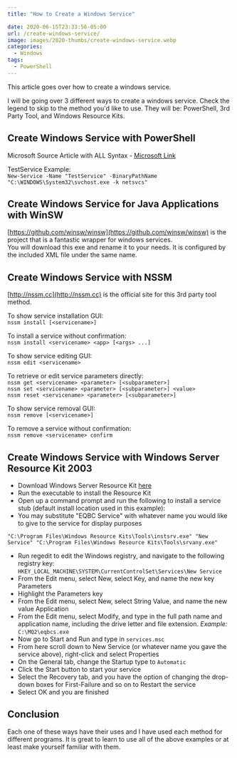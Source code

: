 ```yaml
---
title: "How to Create a Windows Service"

date: 2020-06-15T23:33:56-05:00
url: /create-windows-service/
image: images/2020-thumbs/create-windows-service.webp
categories:
  - Windows
tags:
  - PowerShell
---
```

This article goes over how to create a windows service.
<!--more--> I will be going over 3 different ways to create a windows service. Check the legend to skip to the method you'd like to use. They will be: PowerShell, 3rd Party Tool, and Windows Resource Kits. 

## Create Windows Service with PowerShell
Microsoft Source Article with ALL Syntax - [Microsoft Link](https://docs.microsoft.com/en-us/powershell/module/microsoft.powershell.management/new-service?view=powershell-7)

TestService Example:  
`New-Service -Name "TestService" -BinaryPathName "C:\WINDOWS\System32\svchost.exe -k netsvcs"`

## Create Windows Service for Java Applications with WinSW
[https://github.com/winsw/winsw](https://github.com/winsw/winsw) is the project that is a fantastic wrapper for windows services.  
You will download this exe and rename it to your needs. It is configured by the included XML file under the same name. 

## Create Windows Service with NSSM
[http://nssm.cc](http://nssm.cc) is the official site for this 3rd party tool method. 

To show service installation GUI:  
`nssm install [<servicename>]`

To install a service without confirmation:  
`nssm install <servicename> <app> [<args> ...]`

To show service editing GUI:  
`nssm edit <servicename>`

To retrieve or edit service parameters directly:  
`nssm get <servicename> <parameter> [<subparameter>]`  
`nssm set <servicename> <parameter> [<subparameter>] <value>`  
`nssm reset <servicename> <parameter> [<subparameter>]`

To show service removal GUI:  
`nssm remove [<servicename>]`

To remove a service without confirmation:  
`nssm remove <servicename> confirm`

## Create Windows Service with Windows Server Resource Kit 2003
  - Download Windows Server Resource Kit [here](http://www.microsoft.com/downloads/details.aspx?FamilyID=9d467a69-57ff-4ae7-96ee-b18c4790cffd&DisplayLang=en)
  - Run the executable to install the Resource Kit
  - Open up a command prompt and run the following to install a service stub (default install location used in this example):
  - You may substitute "EQBC Service" with whatever name you would like to give to the service for display purposes
```
"C:\Program Files\Windows Resource Kits\Tools\instsrv.exe" "New Service" "C:\Program Files\Windows Resource Kits\Tools\srvany.exe"
```
  - Run regedit to edit the Windows registry, and navigate to the following registry key: `HKEY_LOCAL_MACHINE\SYSTEM\CurrentControlSet\Services\New Service`
  - From the Edit menu, select New, select Key, and name the new key Parameters
  - Highlight the Parameters key
  - From the Edit menu, select New, select String Value, and name the new value Application
  - From the Edit menu, select Modify, and type in the full path name and application name, including the drive letter and file extension.
  *Example:* `C:\MQ2\eqbcs.exe`
  - Now go to Start and Run and type in `services.msc`
  - From here scroll down to New Service (or whatever name you gave the service above), right-click and select Properties
  - On the General tab, change the Startup type to `Automatic`
  - Click the Start button to start your service
  - Select the Recovery tab, and you have the option of changing the drop-down boxes for First-Failure and so on to Restart the service
  - Select OK and you are finished

## Conclusion
Each one of these ways have their uses and I have used each method for different programs. It is great to learn to use all of the above examples or at least make yourself familiar with them. 


